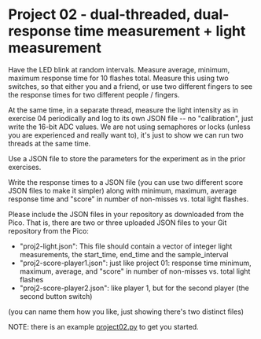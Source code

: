 # Project 02 - dual-threaded, dual-response time measurement + light measurement

Have the LED blink at random intervals.
Measure average, minimum, maximum response time for 10 flashes total.
Measure this using two switches, so that either you and a friend, or use two different fingers to see the response times for two different people / fingers.

At the same time, in a separate thread, measure the light intensity as in exercise 04 periodically and log to its own JSON file -- no "calibration", just write the 16-bit ADC values.
We are not using semaphores or locks (unless you are experienced and really want to), it's just to show we can run two threads at the same time.

Use a JSON file to store the parameters for the experiment as in the prior exercises.

Write the response times to a JSON file (you can use two different score JSON files to make it simpler) along with minimum, maximum, average response time and "score" in number of non-misses vs. total light flashes.

Please include the JSON files in your repository as downloaded from the Pico.
That is, there are two or three uploaded JSON files to your Git repository from the Pico:

* "proj2-light.json": This file should contain a vector of integer light measurements, the start_time, end_time and the sample_interval
* "proj2-score-player1.json": just like project 01: response time minimum, maximum, average, and "score" in number of non-misses vs. total light flashes
* "proj2-score-player2.json": like player 1, but for the second player (the second button switch)

(you can name them how you like, just showing there's two distinct files)

NOTE: there is an example [project02.py](./project02.py) to get you started.
